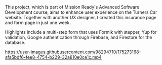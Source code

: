 This project, which is part of Mission Ready's Advanced Software Development course, aims to enhance user experience on the Turners Car website. Together with another UX designer, I created this insurance page and form page in just one week.

Highlights include a multi-step form that uses Formik with stepper, Yup for validation, Google authentication through Firebase, and Firestore for the database.

https://user-images.githubusercontent.com/98294710/175273168-afa5bdf6-fee8-4754-b229-32a810e0ce1c.mp4
